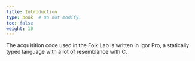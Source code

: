 ```yaml
---
title: Introduction
type: book  # Do not modify.
toc: false
weight: 10
---
```

The acquisition code used in the Folk Lab is written in Igor Pro, a statically typed language with a lot of resemblance with C.
